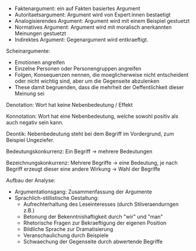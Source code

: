- Faktenargument: ein auf Fakten basiertes Argument
- Autoritaetsargument: Argument wird von Expert:innen bestaetigt
- Analogisierendes Argument: Argument wird mit einem Beispiel gestuetzt
- Normatives Argument: Argument wird mit moralisch anerkannten Meinungen gestuetzt
- Indirektes Argument: Gegenargument wird entkraeftigt.

Scheinargumente:

- Emotionen angreifen
- Einzelne Personen oder Personengruppen angreifen
- Folgen, Konsequenzen nennen, die moeglicherweise nicht entscheident oder nicht wichtig sind, aber um die Gegenseite abzulenken
- These damit begruenden, dass die mehrheit der Oeffentlichkeit dieser Meinung sei

Denotation:
Wort hat keine Nebenbedeutung / Effekt

Konnotation:
Wort hat eine Nebenbedeutung, welche sowohl positiv als auch negativ sein kann.

Deontik:
Nebenbedeutung steht bei dem Begriff im Vordergrund, zum Beispiel Ungeziefer.

Bedeutungskonkurrenz:
Ein Begriff -> mehrere Bedeutungen

Bezeichnungskonkurrenz:
Mehrere Begriffe -> eine Bedeutung, je nach Begriff erzeugt dieser eine andere Wirkung -> Wahl der Begriffe

Aufbau der Analyse:

- Argumentationsgang: Zusammenfassung der Argumente
- Sprachlich-stillistische Gestaltung:
  - Aufrechterhaltung des Leseinteresses (durch Stilveraendurngen z.B.)
  - Betonung der Bekenntnishaftigkeit durch "wir" und "man"
  - Rhetorische Fragen zur Bekraeftigung der eigenen Position
  - Bildliche Sprache zur Dramatisierung
  - Veranschaulichung durch Beispiele
  - Schwaechung der Gegenseite durch abwertende Begriffe
